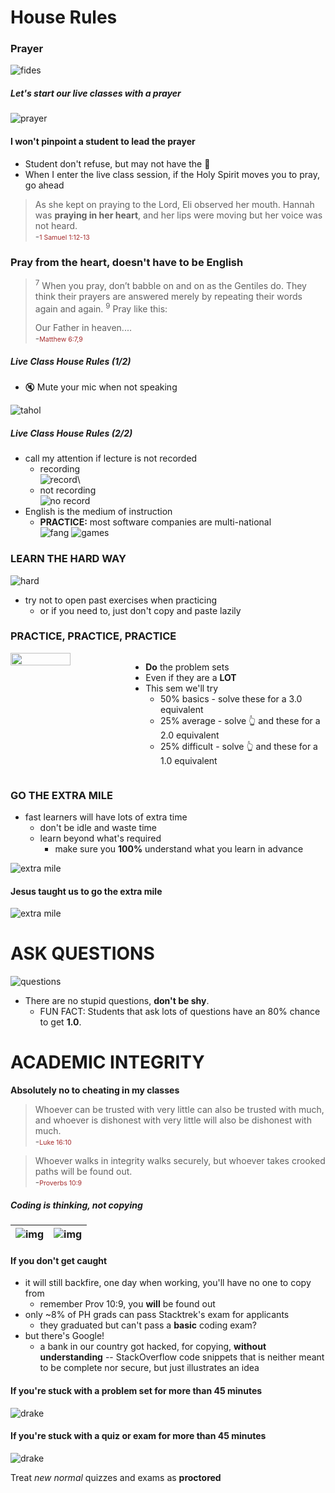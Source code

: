 # House Rules



### Prayer

![fides](images/fides.jpg)



##### Let's start our live classes with a prayer

![prayer](images/prayer.png) <!-- .element style="width: 800px; height: 500px" -->



#### I won't pinpoint a student to lead the prayer

* Student don't refuse, but may not have the 💖
* When I enter the live class session, if the Holy Spirit moves you to pray, go ahead

> As she kept on praying to the Lord, Eli observed her mouth.
> Hannah was **praying in her heart**, and her lips were moving but her voice was not heard.  
\-<span style="color: brown; font-size: 0.75em">1 Samuel 1:12-13</span>



### Pray from the heart, doesn't have to be English

> <sup>7</sup> When you pray, don’t babble on and on as the Gentiles do. 
> They think their prayers are answered merely by repeating their words again and again.
> <sup>9</sup> Pray like this:
> 
> Our Father in heaven....  
\-<span style="color: brown; font-size: 0.75em">Matthew 6:7,9</span>



##### Live Class House Rules (1/2)

+ 🔇 Mute your mic when not speaking

![tahol](images/record.jpg) <!-- .element style="width: 650px; height: 450px" -->



##### Live Class House Rules (2/2)

+ call my attention if lecture is not recorded
  - recording  
    ![record](images/rec.png)\
  - not recording  
    ![no record](images/not-rec.png)
+ English is the medium of instruction
  - **PRACTICE:** most software companies are multi-national  
    ![fang](images/fang.png) ![games](images/games.jpg)


### LEARN THE HARD WAY

![hard](images/hard.png)

+ try not to open past exercises when practicing
  - or if you need to, just don't copy and paste lazily



### PRACTICE, PRACTICE, PRACTICE

<div style="display: flex">
  <img src="images/kata.png" style="width: 50%">
  <ul>
    <li><b>Do</b> the problem sets</li>
    <li>Even if they are a <b>LOT</b></li>
    <li>This sem we'll try
      <ul>
        <li>50% basics - solve these for a 3.0 equivalent</li>
        <li>25% average - solve 👆 and these for a 2.0 equivalent</li>
        <li>25% difficult - solve 👆 and these for a 1.0 equivalent</li>
      </ul>
    </li>
  </ul>
</div>



### GO THE EXTRA MILE

+ fast learners will have lots of extra time
  - don't be idle and waste time
  - learn beyond what's required
    + make sure you **100%** understand what you learn in advance

![extra mile](images/extra-mile-road.jpg)



#### Jesus taught us to go the extra mile

![extra mile](images/extra-mile.jpg)



ASK QUESTIONS
=============

![questions](images/stupid.gif)

* There are no stupid questions, **don't be shy**.
  - FUN FACT:  Students that ask lots of questions have an 80% chance to get **1.0**.



ACADEMIC INTEGRITY
==================

**Absolutely no to cheating in my classes**



> Whoever can be trusted with very little can also be trusted with much, and whoever is dishonest with very little will also be dishonest with much.  
\-<span style="color: brown; font-size: 0.75em">Luke 16:10</span>

> Whoever walks in integrity walks securely,
> but whoever takes crooked paths will be found out.  
\-<span style="color: brown; font-size: 0.75em">Proverbs 10:9</span>



##### Coding is thinking, not copying <!-- .element style="font-size: 0.65em" -->

| ![img](images/is-like.jpg) | ![img](images/is-like2.jpg) |
|----------------------------|-----------------------------|



#### If you don't get caught
* it will still backfire, one day when working, you'll have no one to copy from
  - remember Prov 10:9, you **will** be found out
* only ~8% of PH grads can pass Stacktrek's exam for applicants
  - they graduated but can't pass a **basic** coding exam?
* but there's Google!
  - a bank in our country got hacked, for copying, **without understanding** -- StackOverflow code
    snippets that is neither meant to be complete nor secure, but just illustrates an idea



#### If you're stuck with a problem set for more than 45 minutes

![drake](images/drake.jpg)



#### If you're stuck with a quiz or exam for more than 45 minutes

![drake](images/dont-even-think-about-it-kid.jpeg)

Treat *new normal* quizzes and exams as **proctored**